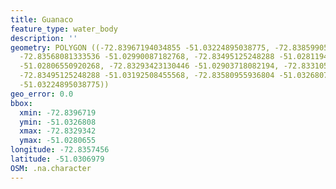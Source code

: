 ```yaml
---
title: Guanaco
feature_type: water_body
description: ''
geometry: POLYGON ((-72.83967194034855 -51.03224895038775, -72.83859905674255 -51.03068357789908,
  -72.83568081333536 -51.02990087182768, -72.83495125248288 -51.02811949149408, -72.83379253818873
  -51.02806550920268, -72.83293423130446 -51.02903718082194, -72.83310589268169 -51.03092648399225,
  -72.83495125248288 -51.03192508455568, -72.83580955936804 -51.03268076797676, -72.83967194034855
  -51.03224895038775))
geo_error: 0.0
bbox:
  xmin: -72.8396719
  ymin: -51.0326808
  xmax: -72.8329342
  ymax: -51.0280655
longitude: -72.8357456
latitude: -51.0306979
OSM: .na.character
---
```

